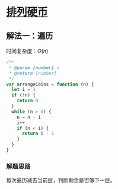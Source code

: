 # [排列硬币](https://leetcode-cn.com/problems/arranging-coins/description/)

## 解法一：遍历



时间复杂度：$O(n)$

```javascript
/**
 * @param {number} n
 * @return {number}
 */
var arrangeCoins = function (n) {
  let i = 1
  if (!n) {
    return 0
  }
  while (n > 0) {
    n = n - i
    i++
    if (n < i) {
      return i - 1
    }
  }
}
```

### 解题思路

每次遍历减去当前层，判断剩余是否够下一层。

